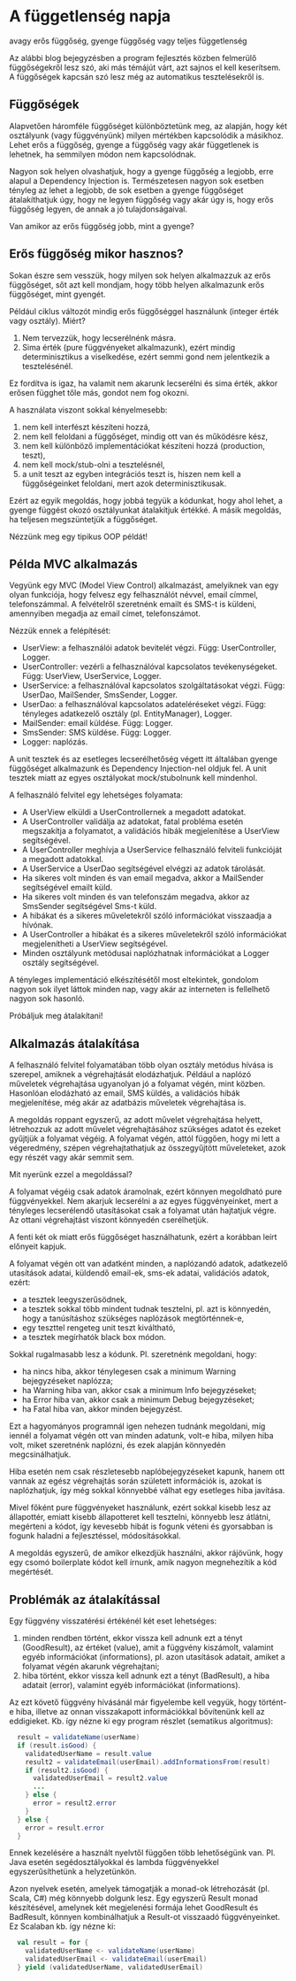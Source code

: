 # A függetlenség napja

avagy erős függőség, gyenge függőség vagy teljes függetlenség

Az alábbi blog bejegyzésben a program fejlesztés közben felmerülő függőségekről lesz szó,
aki más témájút várt, azt sajnos el kell keserítsem. A függőségek kapcsán szó lesz még az automatikus tesztelésekről is.

## Függőségek

Alapvetően háromféle függőséget különböztetünk meg, az alapján, hogy két osztályunk (vagy függvényünk) milyen mértékben kapcsolódik a másikhoz. Lehet erős a függőség, gyenge a függőség vagy akár függetlenek is lehetnek, ha semmilyen módon nem kapcsolódnak.

Nagyon sok helyen olvashatjuk, hogy a gyenge függőség a legjobb, erre alapul a Dependency Injection is. Természetesen nagyon sok esetben tényleg az lehet a legjobb, de sok esetben a gyenge függőséget átalakíthatjuk úgy, hogy ne legyen függőség vagy akár úgy is, hogy erős függőség legyen, de annak a jó tulajdonságaival.

Van amikor az erős függőség jobb, mint a gyenge?

## Erős függőség mikor hasznos?

Sokan észre sem vesszük, hogy milyen sok helyen alkalmazzuk az erős függőséget, sőt azt kell mondjam, hogy több helyen alkalmazunk erős függőséget, mint gyengét.

Például ciklus változót mindig erős függőséggel használunk (integer érték vagy osztály).
Miért?

1. Nem tervezzük, hogy lecserélnénk másra.
2. Sima érték (pure függvényeket alkalmazunk), ezért mindig determinisztikus a viselkedése, ezért semmi gond nem jelentkezik a tesztelésénél.

Ez fordítva is igaz, ha valamit nem akarunk lecserélni és sima érték, akkor erősen függhet tőle más, gondot nem fog okozni.

A használata viszont sokkal kényelmesebb:

1. nem kell interfészt készíteni hozzá,
2. nem kell feloldani a függőséget, mindig ott van és működésre kész,
3. nem kell különböző implementációkat készíteni hozzá (production, teszt),
4. nem kell mock/stub-olni a tesztelésnél,
5. a unit teszt az egyben integrációs teszt is, hiszen nem kell a függőségeinket feloldani, mert azok determinisztikusak.

Ezért az egyik megoldás, hogy jobbá tegyük a kódunkat, hogy ahol lehet, a gyenge függést okozó osztályunkat átalakítjuk értékké.
A másik megoldás, ha teljesen megszüntetjük a függőséget.

Nézzünk meg egy tipikus OOP példát!


## Példa MVC alkalmazás

Vegyünk egy MVC (Model View Control) alkalmazást, amelyiknek van egy olyan funkciója, hogy felvesz egy felhasználót névvel, email címmel, telefonszámmal. A felvételről szeretnénk emailt és SMS-t is küldeni, amennyiben megadja az email címet, telefonszámot.

Nézzük ennek a felépítését:

* UserView: a felhasználói adatok bevitelét végzi. Függ: UserController, Logger.
* UserController: vezérli a felhasználóval kapcsolatos tevékenységeket. Függ: UserView, UserService, Logger.
* UserService: a felhasználóval kapcsolatos szolgáltatásokat végzi. Függ: UserDao, MailSender, SmsSender, Logger.
* UserDao: a felhasználóval kapcsolatos adateléréseket végzi. Függ: tényleges adatkezelő osztály (pl. EntityManager), Logger.
* MailSender: email küldése. Függ: Logger.
* SmsSender: SMS küldése. Függ: Logger.
* Logger: naplózás.

A unit tesztek és az esetleges lecserélhetőség végett itt általában gyenge függőséget alkalmazunk és Dependency Injection-nel oldjuk fel. A unit tesztek miatt az egyes osztályokat mock/stubolnunk kell mindenhol.

A felhasználó felvitel egy lehetséges folyamata:

* A UserView elküldi a UserControllernek a megadott adatokat.
* A UserController validálja az adatokat, fatal probléma esetén megszakítja a folyamatot, a validációs hibák megjelenítése a UserView segítségével.
* A UserController meghívja a UserService felhasználó felviteli funkcióját a megadott adatokkal.
* A UserService a UserDao segítségével elvégzi az adatok tárolását.
* Ha sikeres volt minden és van email megadva, akkor a MailSender segítségével emailt küld.
* Ha sikeres volt minden és van telefonszám megadva, akkor az SmsSender segítségével Sms-t küld.
* A hibákat és a sikeres műveletekről szóló információkat visszaadja a hívónak.
* A UserController a hibákat és a sikeres műveletekről szóló információkat megjelenítheti a UserView segítségével.
* Minden osztályunk metódusai naplózhatnak információkat a Logger osztály segítségével.

A tényleges implementáció elkészítésétől most eltekintek, gondolom nagyon sok ilyet láttok minden nap, vagy akár az interneten is fellelhető nagyon sok hasonló.

Próbáljuk meg átalakítani!

## Alkalmazás átalakítása

A felhasználó felvitel folyamatában több olyan osztály metódus hívása is szerepel, amiknek a végrehajtását elodázhatjuk. Például a naplózó műveletek végrehajtása ugyanolyan jó a folyamat végén, mint közben. Hasonlóan elodázható az email, SMS küldés, a validációs hibák megjelenítése, még akár az adatbázis műveletek végrehajtása is.

A megoldás roppant egyszerű, az adott művelet végrehajtása helyett, létrehozzuk az adott művelet végrehajtásához szükséges adatot és ezeket gyűjtjük a folyamat végéig. A folyamat végén, attól függően, hogy mi lett a végeredmény, szépen végrehajtathatjuk az összegyűjtött műveleteket, azok egy részét vagy akár semmit sem.

Mit nyerünk ezzel a megoldással?

A folyamat végéig csak adatok áramolnak, ezért könnyen megoldható pure függvényekkel.
Nem akarjuk lecserélni a az egyes függvényeinket, mert a tényleges lecserélendő utasításokat csak a folyamat után hajtatjuk végre. Az ottani végrehajtást viszont könnyedén cserélhetjük.

A fenti két ok miatt erős függőséget használhatunk, ezért a korábban leírt előnyeit kapjuk.

A folyamat végén ott van adatként minden, a naplózandó adatok, adatkezelő utasítások adatai, küldendő email-ek, sms-ek adatai, validációs adatok, ezért:

* a tesztek leegyszerűsödnek,
* a tesztek sokkal több mindent tudnak tesztelni, pl. azt is könnyedén, hogy a tanúsításhoz szükséges naplózások megtörténnek-e,
* egy teszttel rengeteg unit teszt kiváltható,
* a tesztek megírhatók black box módon.

Sokkal rugalmasabb lesz a kódunk. Pl. szeretnénk megoldani, hogy:

- ha nincs hiba, akkor ténylegesen csak a minimum Warning bejegyzéseket naplózza;
- ha Warning hiba van, akkor csak a minimum Info bejegyzéseket;
- ha Error hiba van, akkor csak a minimum Debug bejegyzéseket;
- ha Fatal hiba van, akkor minden bejegyzést.

Ezt a hagyományos programnál igen nehezen tudnánk megoldani, míg iennél a folyamat végén ott van minden adatunk, volt-e hiba, milyen hiba volt, miket szeretnénk naplózni, és ezek alapján könnyedén megcsinálhatjuk.

Hiba esetén nem csak részletesebb naplóbejegyzéseket kapunk, hanem ott vannak az egész végrehajtás során született információk is, azokat is naplózhatjuk, így még sokkal könnyebbé válhat egy esetleges hiba javítása.

Mivel főként pure függvényeket használunk, ezért sokkal kisebb lesz az állapottér, emiatt kisebb állapotteret kell tesztelni, könnyebb lesz átlátni, megérteni a kódot, így kevesebb hibát is fogunk véteni és gyorsabban is fogunk haladni a fejlesztéssel, módosításokkal.

A megoldás egyszerű, de amikor elkezdjük használni, akkor rájövünk, hogy egy csomó boilerplate kódot kell írnunk, amik nagyon megnehezítik a kód megértését.

## Problémák az átalakítással

Egy függvény visszatérési értékénél két eset lehetséges:

1. minden rendben történt, ekkor vissza kell adnunk ezt a tényt (GoodResult), az értéket (value), amit a függvény kiszámolt, valamint egyéb információkat (informations), pl. azon utasítások adatait, amiket a folyamat végén akarunk végrehajtani;
2. hiba történt, ekkor vissza kell adnunk ezt a tényt (BadResult), a hiba adatait (error), valamint egyéb információkat (informations).

Az ezt követő függvény hívásánál már figyelembe kell vegyük, hogy történt-e hiba, illetve az onnan visszakapott információkkal bővítenünk kell az eddigieket.
Kb. így nézne ki egy program részlet (sematikus algoritmus):

``` java
  result = validateName(userName)
  if (result.isGood) {
    validatedUserName = result.value
    result2 = validateEmail(userEmail).addInformationsFrom(result)
    if (result2.isGood) {
      validatedUserEmail = result2.value
      ...
    } else {
      error = result2.error
    }
  } else {
    error = result.error
  }
```

Ennek kezelésére a használt nyelvtől függően több lehetőségünk van. Pl. Java esetén segédosztályokkal és lambda függvényekkel egyszerűsíthetünk a helyzetünkön.

Azon nyelvek esetén, amelyek támogatják a monad-ok létrehozását (pl. Scala, C#) még könnyebb dolgunk lesz.
Egy egyszerű Result monad készítésével, amelynek két megjelenési formája lehet GoodResult és BadResult, könnyen kombinálhatjuk a Result-ot visszaadó függvényeinket.
Ez Scalaban kb. így nézne ki:

``` scala
  val result = for {
    validatedUserName <- validateName(userName)
    validatedUserEmail <- validateEmail(userEmail)
  } yield (validatedUserName, validatedUserEmail)
```
